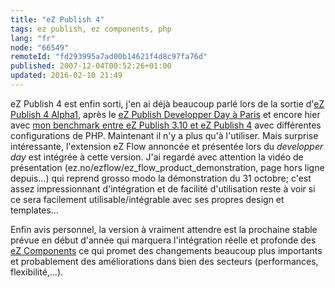 ```yaml
---
title: "eZ Publish 4"
tags: ez publish, ez components, php
lang: "fr"
node: "66549"
remoteId: "fd293995a7ad00b14621f4d8c97fa76d"
published: 2007-12-04T00:52:26+01:00
updated: 2016-02-10 21:49
---
```


eZ Publish 4 est enfin sorti, j'en ai déjà beaucoup parlé lors de la sortie
d'[eZ Publish 4 Alpha1](/post/ez-publish-4-alpha-1-et-beaucoup-d-autres-choses),
après le [eZ Publish Developper Day à
Paris](/post/ez-publish-developer-day-a-paris-le-31-10-2007) et encore hier avec
[mon benchmark entre eZ Publish 3.10 et eZ Publish
4](/post/benchmark-between-ez-publish-4-and-ez-publish-3-10-with-or-without-a-php-opcode-cache)
avec différentes configurations de PHP. Maintenant il n'y a plus qu'à
l'utiliser. Mais surprise intéressante, l'extension eZ
Flow annoncée et présentée lors du *developper day* est
intégrée à cette version. J'ai regardé avec attention la vidéo de
présentation (ez.no/ezflow/ez_flow_product_demonstration, page hors ligne
depuis…) qui reprend
grosso modo la démonstration du 31 octobre; c'est assez impressionnant
d'intégration et de facilité d'utilisation reste à voir si ce sera facilement
utilisable/intégrable avec ses propres design et templates…

Enfin avis personnel, la version à vraiment attendre est la prochaine stable
prévue en début d'année qui marquera l'intégration réelle et profonde des [eZ
Components](http://ezcomponents.org/) ce qui promet des changements beaucoup
plus importants et probablement des améliorations dans bien des secteurs
(performances, flexibilité,…).
